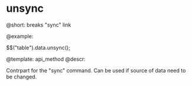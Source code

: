 unsync
=============


@short: breaks "sync" link
	

@example:

$$("table").data.unsync();


@template:	api_method
@descr:


Contrpart for the "sync" command. Can be used if source of data need to be changed. 